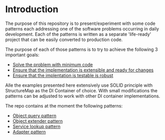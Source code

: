 # Introduction

The purpose of this repository is to present/experiment with some code patterns each addressing one of the software problems occurring in daily development. Each of the patterns is written as a separate 'life-ready' project that can be easily converted to production code. 

The purpose of each of those patterns is to try to achieve the following 3 important goals: 

  * [Solve the problem with minimum code](#lesscode)
  * [Ensure that the implementation is extensible and ready for changes](#flexible)
  * [Ensure that the implentation is testable is robust](#testible)

Alle the examples presented here extensively use SOLID principle with StructureMap as the DI Container of choice. With small modifications the patterns can be adjusted to work with other DI container implementations. 

The repo contains at the moment the following patterns:

* <a href='https://github.com/mtchesnokov/CodePatterns/blob/master/ObjectQuery/README.md'>Object query pattern</a>
* <a href='https://github.com/mtchesnokov/CodePatterns/blob/master/ObjectExtender/README.md'>Object extender pattern</a>
* <a href='https://github.com/mtchesnokov/CodePatterns/blob/master/ServiceLookup/README.md'>Service lookup pattern</a>
* <a href='https://github.com/mtchesnokov/CodePatterns/blob/master/Adapter/README.md'>Adapter pattern</a>